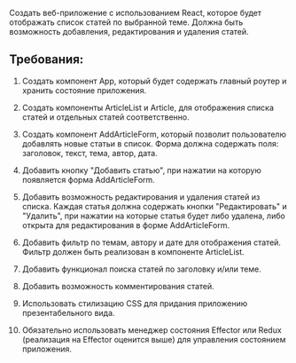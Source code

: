 
Создать веб-приложение с использованием React, которое будет отображать список статей по выбранной теме. Должна быть возможность добавления, редактирования и удаления статей.

## Требования:

1. Создать компонент App, который будет содержать главный роутер и хранить состояние приложения.

2. Создать компоненты ArticleList и Article, для отображения списка статей и отдельных статей соответственно.

3. Создать компонент AddArticleForm, который позволит пользователю добавлять новые статьи в список. Форма должна содержать поля: заголовок, текст, тема, автор, дата.

4. Добавить кнопку "Добавить статью", при нажатии на которую появляется форма AddArticleForm.

5. Добавить возможность редактирования и удаления статей из списка. Каждая статья должна содержать кнопки "Редактировать" и "Удалить", при нажатии на которые статья будет либо удалена, либо открыта для редактирования в форме AddArticleForm.

6. Добавить фильтр по темам, автору и дате для отображения статей. Фильтр должен быть реализован в компоненте ArticleList.

7. Добавить функционал поиска статей по заголовку и/или теме.

8. Добавить возможность комментирования статей. 

9. Использовать стилизацию CSS для придания приложению презентабельного вида.

10. Обязательно использовать менеджер состояния Effector или Redux (реализация на Effector оценится выше) для управления состоянием приложения. 